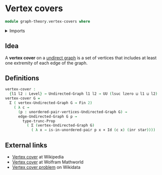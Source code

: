 # Vertex covers

```agda
module graph-theory.vertex-covers where
```

<details><summary>Imports</summary>

```agda
open import foundation.cartesian-product-types
open import foundation.coproduct-types
open import foundation.dependent-pair-types
open import foundation.identity-types
open import foundation.propositional-truncations
open import foundation.unit-type
open import foundation.universe-levels
open import foundation.unordered-pairs

open import graph-theory.undirected-graphs

open import univalent-combinatorics.standard-finite-types
```

</details>

## Idea

A **vertex cover** on a [undirect graph](graph-theory.undirected-graphs.md) is a
set of vertices that includes at least one extremity of each edge of the graph.

## Definitions

```agda
vertex-cover :
  {l1 l2 : Level} → Undirected-Graph l1 l2 → UU (lsuc lzero ⊔ l1 ⊔ l2)
vertex-cover G =
  Σ ( vertex-Undirected-Graph G → Fin 2)
    ( λ c →
      (p : unordered-pair-vertices-Undirected-Graph G) →
      edge-Undirected-Graph G p →
        type-trunc-Prop
          ( Σ (vertex-Undirected-Graph G)
            ( λ x → is-in-unordered-pair p x × Id (c x) (inr star))))
```

## External links

- [Vertex cover](https://en.wikipedia.org/wiki/Vertex_cover) at Wikipedia
- [Vertex cover](https://mathworld.wolfram.com/VertexCover.html) at Wolfram
  Mathworld
- [Vertex cover problem](https://www.wikidata.org/wiki/Q924362) on Wikidata
